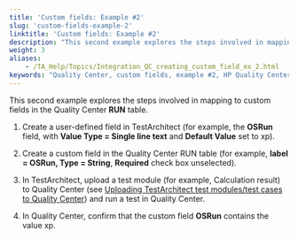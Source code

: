 ```yaml
--- 
title: 'Custom fields: Example #2'
slug: 'custom-fields-example-2'
linktitle: 'Custom fields: Example #2'
description: "This second example explores the steps involved in mapping to custom fields in the Quality Center RUN table."
weight: 3
aliases: 
    - /TA_Help/Topics/Integration_QC_creating_custom_field_ex_2.html
keywords: "Quality Center, custom fields, example #2, HP Quality Center, example #2, example #2, integration, custom fields, example #2"
---
```


This second example explores the steps involved in mapping to custom fields in the Quality Center **RUN** table.

1.  Create a user-defined field in TestArchitect \(for example, the **OSRun** field, with **Value Type = Single line text** and **Default Value** set to xp\).

2.  Create a custom field in the Quality Center RUN table \(for example, **label = OSRun, Type = String**, **Required** check box unselected\).

3.  In TestArchitect, upload a test module \(for example, Calculation result\) to Quality Center \(see [Uploading TestArchitect test modules/test cases to Quality Center](/TA_Help/Topics/Integration_QC_test_development_step_2.html)\) and run a test in Quality Center.

4.  In Quality Center, confirm that the custom field **OSRun** contains the value xp.





